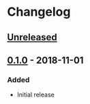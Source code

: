# Changelog

## [Unreleased][]

[Unreleased]: https://github.com/chaostoolkit/chaosplatform-scheduler/compare/0.1.0...HEAD

## [0.1.0][] - 2018-11-01

[0.1.0]: https://github.com/chaostoolkit/chaosplatform-scheduler/tree/0.1.0

### Added

-   Initial release